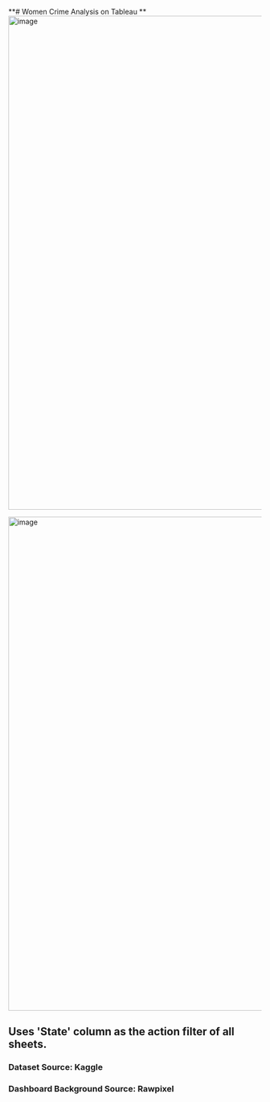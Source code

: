 **# Women Crime Analysis on Tableau
**
<img width="981" alt="image" src="https://github.com/user-attachments/assets/7d017277-53d6-47ab-8cee-5d07bcbae327">


<img width="981" alt="image" src="https://github.com/user-attachments/assets/9c1f93d3-0728-46e8-8b6d-f552fd3142e1">

## Uses 'State' column as the action filter of all sheets.

### Dataset Source: Kaggle
### Dashboard Background Source: Rawpixel

